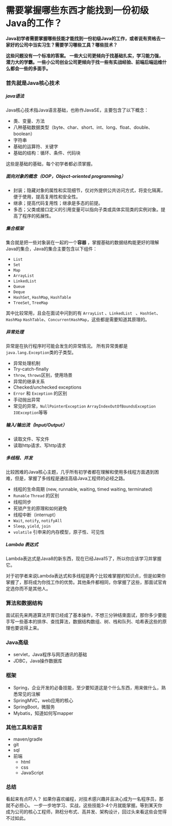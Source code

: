 # 需要掌握哪些东西才能找到一份初级Java的工作？

**Java初学者需要掌握哪些技能才能找到一份初级Java的工作，或者说有资格去一家好的公司中当实习生？需要学习哪些工具？哪些技术？**

**这些问题没有一个标准的答案。 一些大公司更倾向于找基础扎实，学习能力强，潜力大的学霸。一些小公司创业公司更倾向于找一些有实战经验、前端后端运维什么都会一些的多面手。**

### 首先就是Java核心技术

##### java语法

Java核心技术指Java语言基础，也称作JavaSE，主要包含了以下概念：

- 类、变量、方法
- 八种基础数据类型（byte、char、short、int、long、float、double、boolean）
- 字符串
- 基础的运算符、关键字
- 基础的结构：循环、条件、代码块

这些是基础的基础，每个初学者都必须掌握。

##### 面向对象的概念（OOP，Object-oriented programming）

- 封装；隐藏对象的属性和实现细节，仅对外提供公共访问方式，将变化隔离，便于使用，提高复用性和安全性。
- 继承；提高代码复用性；继承是多态的前提。
- 多态；父类或接口定义的引用变量可以指向子类或具体实现类的实例对象。提高了程序的拓展性。

##### 集合框架

集合就是把一些对象装在一起的一个**容器** ，掌握基础的数据结构能更好的理解Java的集合，Java的集合主要包含以下组件：

- `List`
- `Set`
- `Map`
- `ArrayList`
- `LinkedList`
- `Queue`
- `Deque`
- `HashSet`, `HashMap`, `HashTable`
- `TreeSet`, `TreeMap`

其中比较常用，且会在面试中问到的有 ```ArrayList``` 、`LinkedList ` 、`HashSet`、 `HashMap` `HashTable`、`ConcurrentHashMap`，这些都是需要知道其原理的。

##### 异常处理

异常是在执行程序时可能会发生的异常情况。 所有异常类都是`java.lang.Exception`类的子类型。

- 异常处理机制
- Try-catch-finally
- `throw`, `throws`区别，使用场景
- 异常的继承关系
- Checked/unchecked exceptions
- `Error` 和 `Exception` 的区别
- 手动抛出异常
- 常见的异常，`NullPointerException` `ArrayIndexOutOfBoundsException` `IOException`等等

##### 输入/输出流（Input/Output）

- 读取文件、写文件
- 读取http请求、写http请求

##### 多线程、并发

比较困难的Java核心主题，几乎所有初学者都在理解和使用多线程方面遇到困难，但是，掌握了多线程是通往高级Java工程师的必经之路。

- 线程的生命周期 (new, runnable, waiting, timed waiting, terminated)
- `Runable` `Thread` 的区别
- 线程同步
- 死锁产生的原理和如何避免
- 线程中断（interrupt）
- `Wait`, `notify`, `notifyAll`
- `Sleep`, `yield`, `join`
- `volatile` 引申来的内存模型，原子性、可见性

##### Lambda 表达式

Lambda表达式是Java8的新东西，现在已经Java15了，所以你应该学习并掌握它。

对于初学者来说Lambda表达式和多线程是两个比较难掌握的知识点，但是如果你掌握了，那将成为你找工作的优势。其他条件都相同，你掌握了这些，那面试官肯定选你而不是其他人。

### 算法和数据结构

面试前先来两道算法开胃已经成了基本操作，不想三分钟结束面试，那你多少要能手写一些基本的排序、查找算法，数据结构数组、树、栈和队列、哈希表这些的原理也要说得上来。

### Java高级

- servlet，Java程序与网页通讯的基础
- JDBC，Java操作数据库

### 框架

- Spring，企业开发的必备技能，至少要知道这是个什么东西，用来做什么，熟悉常见的注解
- SpringMVC，web应用的核心
- SpringBoot，微服务
- Mybatis，知道如何写mapper

### 其他工具和语言

- maven/gradle
- git
- sql
- 前端
  - html
  - css
  - JavaScript

### 总结

看起来有点吓人？ 如果你喜欢编程，对技术感兴趣并且决心成为一名程序员，那就不必担心。 一步一步地学习、实战，这些技能3-4个月就能掌握。等到某天你成为公司的核心工程师，熟稔分布式、高并发、架构设计，回过头来看这些会觉得不过如此。





